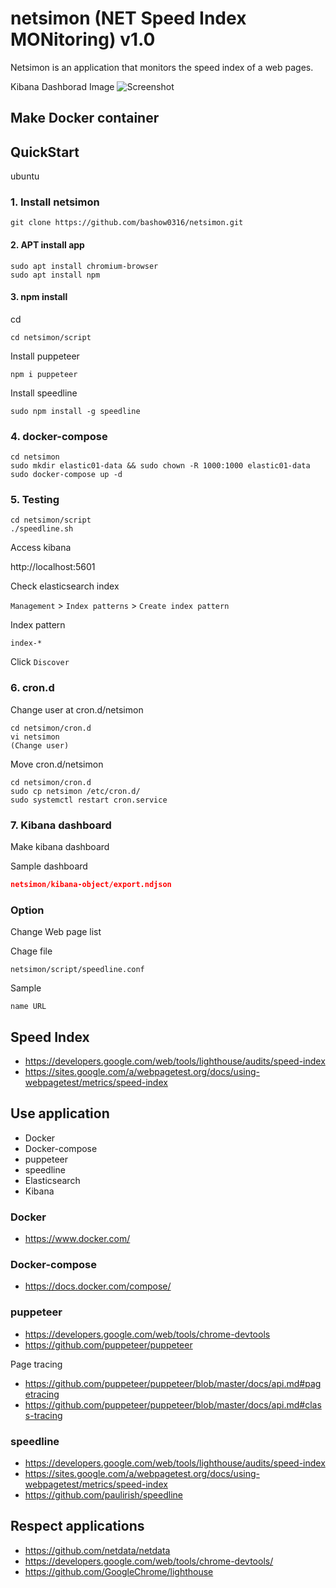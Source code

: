 # netsimon (NET Speed Index MONitoring) v1.0

Netsimon is an application that monitors the speed index of a web pages.

Kibana Dashborad Image
![Screenshot](https://raw.githubusercontent.com/bashow0316/monitoring-speedindex/master/images/Screenshot-SpeedIndex-Kibana.png)

## Make Docker container

## QuickStart

ubuntu

### 1. Install netsimon

``` shell
git clone https://github.com/bashow0316/netsimon.git
```

#### 2. APT install app

``` shell
sudo apt install chromium-browser
sudo apt install npm
```

#### 3. npm install

cd

``` shell
cd netsimon/script

```

Install puppeteer

``` shell
npm i puppeteer
```

Install speedline

``` shell
sudo npm install -g speedline
```

### 4. docker-compose


``` shell
cd netsimon
sudo mkdir elastic01-data && sudo chown -R 1000:1000 elastic01-data
sudo docker-compose up -d
```

### 5. Testing

``` shell
cd netsimon/script
./speedline.sh
```

Access kibana

http://localhost:5601

Check elasticsearch index

`Management` > `Index patterns` > `Create index pattern`

Index pattern

```
index-*
```

Click `Discover`

### 6. cron.d

Change user at cron.d/netsimon

``` shell
cd netsimon/cron.d
vi netsimon
(Change user)
```

Move cron.d/netsimon

``` shell
cd netsimon/cron.d
sudo cp netsimon /etc/cron.d/
sudo systemctl restart cron.service
```

### 7. Kibana dashboard

Make kibana dashboard

Sample dashboard

``` json
netsimon/kibana-object/export.ndjson
```

### Option

Change Web page list

Chage file

``` text
netsimon/script/speedline.conf
```

Sample

``` text
name URL
```

## Speed Index

- https://developers.google.com/web/tools/lighthouse/audits/speed-index
- https://sites.google.com/a/webpagetest.org/docs/using-webpagetest/metrics/speed-index

## Use application

- Docker
- Docker-compose
- puppeteer
- speedline
- Elasticsearch
- Kibana

### Docker

- https://www.docker.com/


### Docker-compose

- https://docs.docker.com/compose/

### puppeteer

- https://developers.google.com/web/tools/chrome-devtools
- https://github.com/puppeteer/puppeteer


Page tracing

- https://github.com/puppeteer/puppeteer/blob/master/docs/api.md#pagetracing
- https://github.com/puppeteer/puppeteer/blob/master/docs/api.md#class-tracing

### speedline

- https://developers.google.com/web/tools/lighthouse/audits/speed-index
- https://sites.google.com/a/webpagetest.org/docs/using-webpagetest/metrics/speed-index
- https://github.com/paulirish/speedline

## Respect applications

- https://github.com/netdata/netdata
- https://developers.google.com/web/tools/chrome-devtools/
- https://github.com/GoogleChrome/lighthouse
